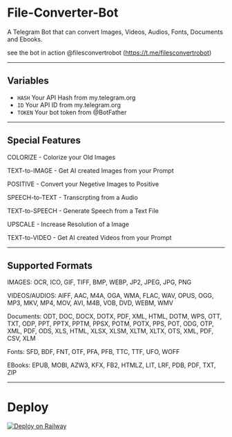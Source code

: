 # File-Converter-Bot

A Telegram Bot that can convert Images, Videos, Audios, Fonts, Documents and Ebooks.

see the bot in action @filesconvertrobot (https://t.me/filesconvertrobot)

---

## Variables
- `HASH` Your API Hash from my.telegram.org
- `ID` Your API ID from my.telegram.org
- `TOKEN` Your bot token from @BotFather

---

## Special Features

COLORIZE - Colorize your Old Images

TEXT-to-IMAGE - Get AI created Images from your Prompt

POSITIVE - Convert your Negetive Images to Positive

SPEECH-to-TEXT - Transcrpting from a Audio

TEXT-to-SPEECH - Generate Speech from a Text File

UPSCALE - Increase Resolution of a Image

TEXT-to-VIDEO - Get AI created Videos from your Prompt

---

## Supported Formats

IMAGES:  OCR, ICO, GIF, TIFF, BMP, WEBP, JP2, JPEG, JPG, PNG

VIDEOS/AUDIOS:  AIFF, AAC, M4A, OGA, WMA, FLAC, WAV, OPUS, OGG, MP3, MKV, MP4, MOV, AVI, M4B, VOB, DVD, WEBM, WMV

Documents:  ODT, DOC, DOCX, DOTX, PDF, XML, HTML, DOTM, WPS, OTT, TXT, ODP, PPT, PPTX, PPTM, PPSX, POTM, POTX, PPS, POT, ODG, OTP, XML, PDF, ODS, XLS, HTML, XLSX, XLSM, XLTM, XLTX, OTS, XML, PDF, CSV, XLM

Fonts:  SFD, BDF, FNT, OTF, PFA, PFB, TTC, TTF, UFO, WOFF

EBooks:  EPUB, MOBI, AZW3, KFX, FB2, HTMLZ, LIT, LRF, PDB, PDF, TXT, ZIP

---

# Deploy

[![Deploy on Railway](https://railway.app/button.svg)](https://railway.app/new/template/p9CtdU?referralCode=_4oAwx)



